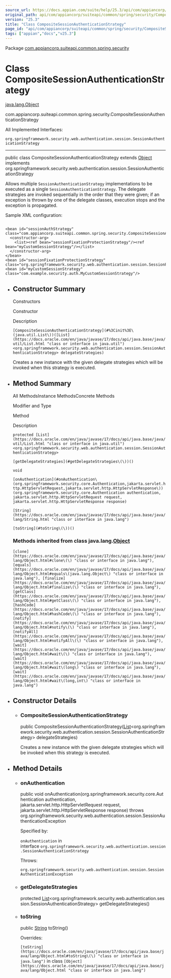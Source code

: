 ```yaml
---
source_url: https://docs.appian.com/suite/help/25.3/api/com/appiancorp/suiteapi/common/spring/security/CompositeSessionAuthenticationStrategy.html
original_path: api/com/appiancorp/suiteapi/common/spring/security/CompositeSessionAuthenticationStrategy.html
version: "25.3"
title: "Class CompositeSessionAuthenticationStrategy"
page_id: "api/com/appiancorp/suiteapi/common/spring/security/CompositeSessionAuthenticationStrategy"
tags: ["appian","docs","v25.3"]
---
```



Package [com.appiancorp.suiteapi.common.spring.security](package-summary.html)

# Class CompositeSessionAuthenticationStrategy

[java.lang.Object](https://docs.oracle.com/en/java/javase/17/docs/api/java.base/java/lang/Object.html "class or interface in java.lang")

com.appiancorp.suiteapi.common.spring.security.CompositeSessionAuthenticationStrategy

All Implemented Interfaces:

`org.springframework.security.web.authentication.session.SessionAuthenticationStrategy`

* * *

public class CompositeSessionAuthenticationStrategy extends [Object](https://docs.oracle.com/en/java/javase/17/docs/api/java.base/java/lang/Object.html "class or interface in java.lang") implements org.springframework.security.web.authentication.session.SessionAuthenticationStrategy

Allows multiple `SessionAuthenticationStrategy` implementations to be executed as a single `SessionAuthenticationStrategy`. The delegate strategies are invoked sequentially in the order that they were given; if an exception is thrown by one of the delegate classes, execution stops and the exception is propagated.

Sample XML configuration:

```

<bean id="sessionAuthStrategy" class="com.appiancorp.suiteapi.common.spring.security.CompositeSessionAuthenticationStrategy">
  <constructor-arg>
    <list><ref bean="sessionFixationProtectionStrategy"/><ref bean="myCustomSessionStrategy"/></list>
  </constructor-arg>
</bean>
<bean id="sessionFixationProtectionStrategy" class="org.springframework.security.web.authentication.session.SessionFixationProtectionStrategy"/>
<bean id="myCustomSessionStrategy" class="com.example.security.auth.MyCustomSessionStrategy"/>

```

-   ## Constructor Summary

    Constructors

    Constructor

    Description

    `[CompositeSessionAuthenticationStrategy](#%3Cinit%3E\(java.util.List\))([List](https://docs.oracle.com/en/java/javase/17/docs/api/java.base/java/util/List.html "class or interface in java.util")<org.springframework.security.web.authentication.session.SessionAuthenticationStrategy> delegateStrategies)`

    Creates a new instance with the given delegate strategies which will be invoked when this strategy is executed.

-   ## Method Summary

    All MethodsInstance MethodsConcrete Methods

    Modifier and Type

    Method

    Description

    `protected [List](https://docs.oracle.com/en/java/javase/17/docs/api/java.base/java/util/List.html "class or interface in java.util")<org.springframework.security.web.authentication.session.SessionAuthenticationStrategy>`

    `[getDelegateStrategies](#getDelegateStrategies\(\))()`

    `void`

    `[onAuthentication](#onAuthentication\(org.springframework.security.core.Authentication,jakarta.servlet.http.HttpServletRequest,jakarta.servlet.http.HttpServletResponse\))(org.springframework.security.core.Authentication authentication, jakarta.servlet.http.HttpServletRequest request, jakarta.servlet.http.HttpServletResponse response)`

    `[String](https://docs.oracle.com/en/java/javase/17/docs/api/java.base/java/lang/String.html "class or interface in java.lang")`

    `[toString](#toString\(\))()`

    ### Methods inherited from class java.lang.[Object](https://docs.oracle.com/en/java/javase/17/docs/api/java.base/java/lang/Object.html "class or interface in java.lang")

    `[clone](https://docs.oracle.com/en/java/javase/17/docs/api/java.base/java/lang/Object.html#clone\(\) "class or interface in java.lang"), [equals](https://docs.oracle.com/en/java/javase/17/docs/api/java.base/java/lang/Object.html#equals\(java.lang.Object\) "class or interface in java.lang"), [finalize](https://docs.oracle.com/en/java/javase/17/docs/api/java.base/java/lang/Object.html#finalize\(\) "class or interface in java.lang"), [getClass](https://docs.oracle.com/en/java/javase/17/docs/api/java.base/java/lang/Object.html#getClass\(\) "class or interface in java.lang"), [hashCode](https://docs.oracle.com/en/java/javase/17/docs/api/java.base/java/lang/Object.html#hashCode\(\) "class or interface in java.lang"), [notify](https://docs.oracle.com/en/java/javase/17/docs/api/java.base/java/lang/Object.html#notify\(\) "class or interface in java.lang"), [notifyAll](https://docs.oracle.com/en/java/javase/17/docs/api/java.base/java/lang/Object.html#notifyAll\(\) "class or interface in java.lang"), [wait](https://docs.oracle.com/en/java/javase/17/docs/api/java.base/java/lang/Object.html#wait\(\) "class or interface in java.lang"), [wait](https://docs.oracle.com/en/java/javase/17/docs/api/java.base/java/lang/Object.html#wait\(long\) "class or interface in java.lang"), [wait](https://docs.oracle.com/en/java/javase/17/docs/api/java.base/java/lang/Object.html#wait\(long,int\) "class or interface in java.lang")`

-   ## Constructor Details

    -   ### CompositeSessionAuthenticationStrategy

        public CompositeSessionAuthenticationStrategy([List](https://docs.oracle.com/en/java/javase/17/docs/api/java.base/java/util/List.html "class or interface in java.util")<org.springframework.security.web.authentication.session.SessionAuthenticationStrategy> delegateStrategies)

        Creates a new instance with the given delegate strategies which will be invoked when this strategy is executed.

-   ## Method Details

    -   ### onAuthentication

        public void onAuthentication(org.springframework.security.core.Authentication authentication, jakarta.servlet.http.HttpServletRequest request, jakarta.servlet.http.HttpServletResponse response) throws org.springframework.security.web.authentication.session.SessionAuthenticationException

        Specified by:

        `onAuthentication` in interface `org.springframework.security.web.authentication.session.SessionAuthenticationStrategy`

        Throws:

        `org.springframework.security.web.authentication.session.SessionAuthenticationException`

    -   ### getDelegateStrategies

        protected [List](https://docs.oracle.com/en/java/javase/17/docs/api/java.base/java/util/List.html "class or interface in java.util")<org.springframework.security.web.authentication.session.SessionAuthenticationStrategy> getDelegateStrategies()

    -   ### toString

        public [String](https://docs.oracle.com/en/java/javase/17/docs/api/java.base/java/lang/String.html "class or interface in java.lang") toString()

        Overrides:

        `[toString](https://docs.oracle.com/en/java/javase/17/docs/api/java.base/java/lang/Object.html#toString\(\) "class or interface in java.lang")` in class `[Object](https://docs.oracle.com/en/java/javase/17/docs/api/java.base/java/lang/Object.html "class or interface in java.lang")`